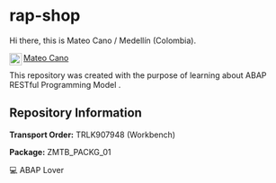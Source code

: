 # rap-shop


Hi there, this is Mateo Cano / Medellín (Colombia).

<a href="https://www.linkedin.com/in/mateocanoc/">
  <img align="left" alt="Mateo Cano LinkedIn" width="22px" src="https://raw.githubusercontent.com/peterthehan/peterthehan/master/assets/linkedin.svg" />
  Mateo Cano
</a><br>

This repository was created with the purpose of learning about ABAP RESTful Programming Model . 

## Repository Information

**Transport Order:** TRLK907948 (Workbench)

**Package:** ZMTB_PACKG_01


💻 ABAP Lover
